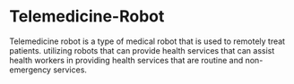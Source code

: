 # Telemedicine-Robot
Telemedicine robot is a type of medical robot that is used to remotely treat patients. utilizing robots that can provide health services that can assist health workers in providing health services that are routine and non-emergency services. 
